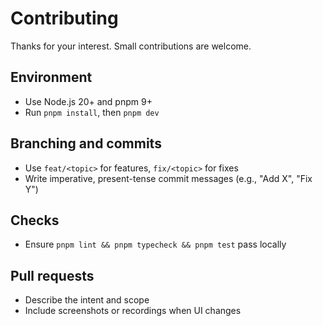 # Contributing

Thanks for your interest. Small contributions are welcome.

## Environment

- Use Node.js 20+ and pnpm 9+
- Run `pnpm install`, then `pnpm dev`

## Branching and commits

- Use `feat/<topic>` for features, `fix/<topic>` for fixes
- Write imperative, present-tense commit messages (e.g., "Add X", "Fix Y")

## Checks

- Ensure `pnpm lint && pnpm typecheck && pnpm test` pass locally

## Pull requests

- Describe the intent and scope
- Include screenshots or recordings when UI changes
